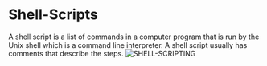 # Shell-Scripts
A shell script is a list of commands in a computer program that is run by the Unix shell which is a command line interpreter. A shell script usually has comments that describe the steps.
![SHELL-SCRIPTING](https://user-images.githubusercontent.com/109382325/215564291-581754c3-8031-4e0d-92da-6735bf0e10bf.jpg)
